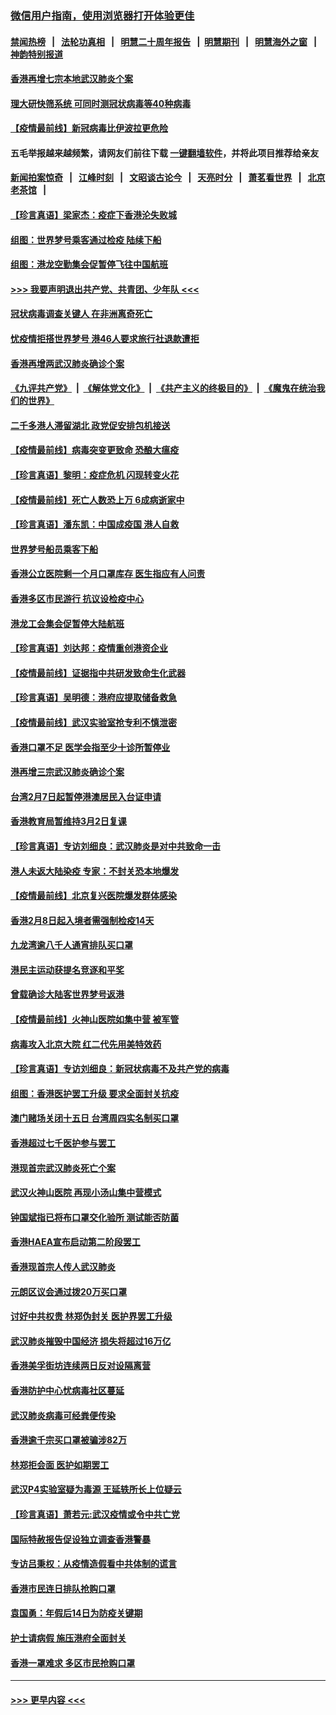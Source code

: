### [微信用户指南，使用浏览器打开体验更佳](https://github.com/gfw-breaker/banned-news1/blob/master/indexes/wechat-guide.md?t=0)
#### [禁闻热榜](热点新闻.md?t=0)  &nbsp;&nbsp;|&nbsp;&nbsp; [法轮功真相](https://github.com/gfw-breaker/truth/blob/master/README.md?t=0) &nbsp;&nbsp;|&nbsp;&nbsp; [明慧二十周年报告](https://github.com/gfw-breaker/mh-reports/blob/master/README.md?t=0) &nbsp;&nbsp;|&nbsp;&nbsp;[明慧期刊](https://github.com/gfw-breaker/mh-qikan) &nbsp;&nbsp;|&nbsp;&nbsp; [明慧海外之窗](https://github.com/gfw-breaker/mh-news/blob/master/README.md?t=0) &nbsp;&nbsp;|&nbsp;&nbsp; [神韵特别报道](https://github.com/gfw-breaker/mh-news/blob/master/shenyun.md?t=0)
#### [香港再增七宗本地武汉肺炎个案](../pages/nsc415/n11862405.md?t=02122022) 
#### [理大研快筛系统 可同时测冠状病毒等40种病毒](../pages/nsc415/n11862376.md?t=02122022) 
#### [【疫情最前线】新冠病毒比伊波拉更危险](../pages/nsc415/n11862199.md?t=02122022) 
#### 五毛举报越来越频繁，请网友们前往下载 [一键翻墙软件](https://github.com/gfw-breaker/ssr-accounts)，并将此项目推荐给亲友
#### [新闻拍案惊奇](https://github.com/gfw-breaker/banned-news1/blob/master/pages/link4.md) &nbsp;&nbsp;|&nbsp;&nbsp; [江峰时刻](https://github.com/gfw-breaker/banned-news1/blob/master/pages/link4.md) &nbsp;&nbsp;|&nbsp;&nbsp; [文昭谈古论今](https://github.com/gfw-breaker/banned-news1/blob/master/pages/link4.md) &nbsp;&nbsp;|&nbsp;&nbsp; [天亮时分](https://github.com/gfw-breaker/banned-news1/blob/master/pages/link4.md) &nbsp;&nbsp;|&nbsp;&nbsp; [萧茗看世界](https://github.com/gfw-breaker/banned-news1/blob/master/pages/link4.md) &nbsp;&nbsp;|&nbsp;&nbsp; [北京老茶馆](https://github.com/gfw-breaker/banned-news1/blob/master/pages/link4.md) &nbsp;&nbsp;|&nbsp;&nbsp; 
#### [【珍言真语】梁家杰：疫症下香港沦失败城](../pages/nsc415/n11861588.md?t=02122022) 
#### [组图：世界梦号乘客通过检疫 陆续下船](../pages/nsc415/n11858302.md?t=02122022) 
#### [组图：港龙空勤集会促暂停飞往中国航班](../pages/nsc415/n11858190.md?t=02122022) 
#### [>>> 我要声明退出共产党、共青团、少年队 <<<](https://github.com/begood0513/goodnews/blob/master/quit/letter.md) 
#### [冠状病毒调查关键人 在非洲离奇死亡](../pages/nsc415/n11859798.md?t=02122022) 
#### [忧疫情拒搭世界梦号 港46人要求旅行社退款遭拒](../pages/nsc415/n11859849.md?t=02122022) 
#### [香港再增两武汉肺炎确诊个案](../pages/nsc415/n11859833.md?t=02122022) 
#### [《九评共产党》](https://github.com/begood0513/9ping.md/blob/master/README.md) &nbsp;|&nbsp; [《解体党文化》](../../../../jtdwh.md/blob/master/README.md)  &nbsp;|&nbsp; [《共产主义的终极目的》](../../../../gczydzjmd.md/blob/master/README.md) &nbsp;|&nbsp; [《魔鬼在统治我们的世界》](../../../../mgztzwmdsj.md/blob/master/README.md) 
#### [二千多港人滞留湖北 政党促安排包机接送](../pages/nsc415/n11859831.md?t=02122022) 
#### [【疫情最前线】病毒突变更致命 恐酿大瘟疫](../pages/nsc415/n11859604.md?t=02122022) 
#### [【珍言真语】黎明：疫症危机 闪现转变火花](../pages/nsc415/n11859199.md?t=02122022) 
#### [【疫情最前线】死亡人数恐上万 6成病逝家中](../pages/nsc415/n11856687.md?t=02122022) 
#### [【珍言真语】潘东凯：中国成疫国 港人自救](../pages/nsc415/n11856962.md?t=02122022) 
#### [世界梦号船员乘客下船](../pages/nsc415/n11856883.md?t=02122022) 
#### [香港公立医院剩一个月口罩库存 医生指应有人问责](../pages/nsc415/n11856875.md?t=02122022) 
#### [香港多区市民游行 抗议设检疫中心](../pages/nsc415/n11856866.md?t=02122022) 
#### [港龙工会集会促暂停大陆航班](../pages/nsc415/n11856840.md?t=02122022) 
#### [【珍言真语】刘达邦：疫情重创港资企业](../pages/nsc415/n11854274.md?t=02122022) 
#### [【疫情最前线】证据指中共研发致命生化武器](../pages/nsc415/n11853087.md?t=02122022) 
#### [【珍言真语】吴明德：港府应提取储备救急](../pages/nsc415/n11852734.md?t=02122022) 
#### [【疫情最前线】武汉实验室抢专利不慎泄密](../pages/nsc415/n11850310.md?t=02122022) 
#### [香港口罩不足 医学会指至少十诊所暂停业](../pages/nsc415/n11850301.md?t=02122022) 
#### [港再增三宗武汉肺炎确诊个案](../pages/nsc415/n11850328.md?t=02122022) 
#### [台湾2月7日起暂停港澳居民入台证申请](../pages/nsc415/n11850304.md?t=02122022) 
#### [香港教育局暂维持3月2日复课](../pages/nsc415/n11850260.md?t=02122022) 
#### [【珍言真语】专访刘细良：武汉肺炎是对中共致命一击](../pages/nsc415/n11849934.md?t=02122022) 
#### [港人未返大陆染疫 专家：不封关恐本地爆发](../pages/nsc415/n11848021.md?t=02122022) 
#### [【疫情最前线】北京复兴医院爆发群体感染](../pages/nsc415/n11847626.md?t=02122022) 
#### [香港2月8日起入境者需强制检疫14天](../pages/nsc415/n11847658.md?t=02122022) 
#### [九龙湾逾八千人通宵排队买口罩](../pages/nsc415/n11847647.md?t=02122022) 
#### [港民主运动获提名竞逐和平奖](../pages/nsc415/n11847633.md?t=02122022) 
#### [曾载确诊大陆客世界梦号返港](../pages/nsc415/n11847608.md?t=02122022) 
#### [【疫情最前线】火神山医院如集中营 被军管](../pages/nsc415/n11847524.md?t=02122022) 
#### [病毒攻入北京大院 红二代先用美特效药](../pages/nsc415/n11847427.md?t=02122022) 
#### [【珍言真语】专访刘细良：新冠状病毒不及共产党的病毒](../pages/nsc415/n11847164.md?t=02122022) 
#### [组图：香港医护罢工升级 要求全面封关抗疫](../pages/nsc415/n11844107.md?t=02122022) 
#### [澳门赌场关闭十五日 台湾周四实名制买口罩](../pages/nsc415/n11845083.md?t=02122022) 
#### [香港超过七千医护参与罢工](../pages/nsc415/n11845051.md?t=02122022) 
#### [港现首宗武汉肺炎死亡个案](../pages/nsc415/n11844998.md?t=02122022) 
#### [武汉火神山医院 再现小汤山集中营模式](../pages/nsc415/n11844763.md?t=02122022) 
#### [钟国斌指已将布口罩交化验所 测试能否防菌](../pages/nsc415/n11842783.md?t=02122022) 
#### [香港HAEA宣布启动第二阶段罢工](../pages/nsc415/n11842723.md?t=02122022) 
#### [香港现首宗人传人武汉肺炎](../pages/nsc415/n11842766.md?t=02122022) 
#### [元朗区议会通过拨20万买口罩](../pages/nsc415/n11842754.md?t=02122022) 
#### [讨好中共权贵 林郑伪封关 医护界罢工升级](../pages/nsc415/n11842359.md?t=02122022) 
#### [武汉肺炎摧毁中国经济 损失将超过16万亿](../pages/nsc415/n11839723.md?t=02122022) 
#### [香港美孚街坊连续两日反对设隔离营](../pages/nsc415/n11839962.md?t=02122022) 
#### [香港防护中心忧病毒社区蔓延](../pages/nsc415/n11839933.md?t=02122022) 
#### [武汉肺炎病毒可经粪便传染](../pages/nsc415/n11839939.md?t=02122022) 
#### [香港逾千宗买口罩被骗涉82万](../pages/nsc415/n11839914.md?t=02122022) 
#### [林郑拒会面 医护如期罢工](../pages/nsc415/n11839892.md?t=02122022) 
#### [武汉P4实验室疑为毒源 王延轶所长上位疑云](../pages/nsc415/n11835543.md?t=02122022) 
#### [【珍言真语】萧若元:武汉疫情或令中共亡党](../pages/nsc415/n11829394.md?t=02122022) 
#### [国际特赦报告促设独立调查香港警暴](../pages/nsc415/n11833845.md?t=02122022) 
#### [专访吕秉权：从疫情造假看中共体制的谎言](../pages/nsc415/n11833813.md?t=02122022) 
#### [香港市民连日排队抢购口罩](../pages/nsc415/n11833794.md?t=02122022) 
#### [袁国勇：年假后14日为防疫关键期](../pages/nsc415/n11831088.md?t=02122022) 
#### [护士请病假 施压港府全面封关](../pages/nsc415/n11831030.md?t=02122022) 
#### [香港一罩难求 多区市民抢购口罩](../pages/nsc415/n11831002.md?t=02122022) 

----
#### [ >>> 更早内容 <<< ](../indexes/nsc415-earlier.md)
